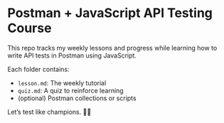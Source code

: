 # Postman + JavaScript API Testing Course

This repo tracks my weekly lessons and progress while learning how to write API tests in Postman using JavaScript.

Each folder contains:
- `lesson.md`: The weekly tutorial
- `quiz.md`: A quiz to reinforce learning
- (optional) Postman collections or scripts

Let’s test like champions. 🧪🚀
